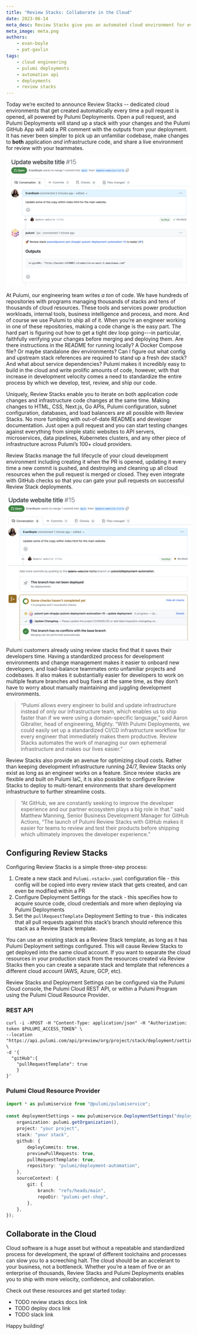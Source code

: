 ```yaml
---
title: "Review Stacks: Collaborate in the Cloud"
date: 2023-06-14
meta_desc: Review Stacks give you an automated cloud environment for every pull request so your team can ship faster, safer, and more collaboratively.
meta_image: meta.png
authors:
    - evan-boyle
    - pat-gavlin
tags:
    - cloud engineering
    - pulumi deployments
    - automation api
    - deployments
    - review stacks
---
```


Today we’re excited to announce Review Stacks -- dedicated cloud environments that get created automatically every time a pull request is opened, all powered by Pulumi Deployments. Open a pull request, and Pulumi Deployments will stand up a stack with your changes and the Pulumi GitHub App will add a PR comment with the outputs from your deployment. It has never been simpler to pick up an unfamiliar codebase, make changes to **both** application *and* infrastructure code, and share a live environment for review with your teammates.

![Review Stacks Comment](comment.png)

At Pulumi, our engineering team writes *a ton* of code. We have hundreds of repositories with programs managing thousands of stacks and tens of thousands of cloud resources. These tools and services power production workloads, internal tools, business intelligence and process, and more. And of course we use Pulumi to ship all of it. When you’re an engineer working in one of these repositories, making a code change is the easy part. The hard part is figuring out how to get a tight dev loop going---in particular, faithfully verifying your changes before merging and deploying them. Are there instructions in the README for running locally? A Docker Compose file? Or maybe standalone dev environments? Can I figure out what config and upstream stack references are required to stand up a fresh dev stack? And what about service dependencies? Pulumi makes it incredibly easy to build in the cloud and write prolific amounts of code, however, with that increase in development velocity comes a need to standardize the entire process by which we develop, test, review, and ship our code.

Uniquely, Review Stacks enable you to iterate on both application code changes and infrastructure code changes at the same time. Making changes to HTML, CSS, Next.js, Go APIs, Pulumi configuration, subnet configuration, databases, and load balancers are all possible with Review Stacks. No more fumbling with out-of-date READMEs and developer documentation. Just open a pull request and you can start testing changes against everything from simple static websites to API servers, microservices, data pipelines, Kubernetes clusters, and any other piece of infrastructure across Pulumi’s 100+ cloud providers.

Review Stacks manage the full lifecycle of your cloud development environment including creating it when the PR is opened, updating it every time a new commit is pushed, and destroying and cleaning up all cloud resources when the pull request is merged or closed. They even integrate with GitHub checks so that you can gate your pull requests on successful Review Stack deployments.

![Pull Request Check Integration](check.png)

Pulumi customers already using review stacks find that it saves their developers time. Having a standardized process for development environments and change management makes it easier to onboard new developers, and load-balance teammates onto unfamiliar projects and codebases. It also makes it substantially easier for developers to work on multiple feature branches and bug fixes at the same time, as they don’t have to worry about manually maintaining and juggling development environments.

> “Pulumi allows every engineer to build and update infrastructure instead of only our infrastructure team, which enables us to ship faster than if we were using a domain-specific language,” said Aaron Gibralter, head of engineering, Mighty. “With Pulumi Deployments, we could easily set up a standardized CI/CD infrastructure workflow for every engineer that immediately makes them productive. Review Stacks automates the work of managing our own ephemeral infrastructure and makes our lives easier.”

Review Stacks also provide an avenue for optimizing cloud costs. Rather than keeping development infrastructure running 24/7, Review Stacks only exist as long as an engineer works on a feature. Since review stacks are flexible and built on Pulumi IaC, it is also possible to configure Review Stacks to deploy to multi-tenant environments that share development infrastructure to further streamline costs.

> “At GitHub, we are constantly seeking to improve the developer experience and our partner ecosystem plays a big role in that.” said Matthew Manning, Senior Business Development Manager for GitHub Actions, “The launch of Pulumi Review Stacks with GitHub makes it easier for teams to review and test their products before shipping which ultimately improves the developer experience.”

## Configuring Review Stacks

Configuring Review Stacks is a simple three-step process:

1. Create a new stack and `Pulumi.<stack>.yaml` configuration file - this config will be copied into every review stack that gets created, and can even be modified within a PR
2. Configure Deployment Settings for the stack - this specifies how to acquire source code, cloud credentials and more when deploying via Pulumi Deployments
3. Set the `pullRequestTemplate` Deployment Setting to true - this indicates that all pull requests against this stack’s branch should reference this stack as a Review Stack template.

You can use an existing stack as a Review Stack template, as long as it has Pulumi Deployment settings configured. This will cause Review Stacks to get deployed into the same cloud account. If you want to separate the cloud resources in your production stack from the resources created via Review Stacks then you can create a separate stack and template that references a different cloud account (AWS, Azure, GCP, etc).

Review Stacks and Deployment Settings can be configured via the Pulumi Cloud console, the Pulumi Cloud REST API, or within a Pulumi Program using the Pulumi Cloud Resource Provider.

### REST API

```
curl -i -XPOST -H "Content-Type: application/json" -H "Authorization: token $PULUMI_ACCESS_TOKEN" \
--location "https://api.pulumi.com/api/preview/org/project/stack/deployment/settings" \
-d '{
  "gitHub":{
    "pullRequestTemplate": true
    }
}'
```

### Pulumi Cloud Resource Provider

```typescript
import * as pulumiservice from "@pulumi/pulumiservice";

const deploymentSettings = new pulumiservice.DeploymentSettings("deploymentSettings", {
	organization: pulumi.getOrganization(),
	project: "your project",
	stack: "your stack",
	github: {
		deployCommits: true,
		previewPullRequests: true,
		pullRequestTemplate: true,
		repository: "pulumi/deployment-automation",
	},
	sourceContext: {
		git: {
			branch: "refs/heads/main",
			repoDir: "pulumi-pet-shop",
		},
	},
});
```

## Collaborate in the Cloud

Cloud software is a huge asset but without a repeatable and standardized process for development, the sprawl of different toolchains and processes can slow you to a screeching halt. The cloud should be an accelerant to your business, not a bottleneck. Whether you’re a team of five or an enterprise of thousands, Review Stacks and Pulumi Deployments enables you to ship with more velocity, confidence, and collaboration.

Check out these resources and get started today:

- TODO review stacks docs link
- TODO deploy docs link
- TODO slack link

Happy building!
